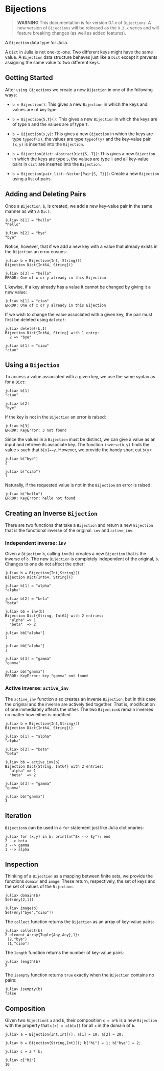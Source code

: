 # Bijections

> **WARNING** This documentation is for version 0.1.x of `Bijections`. A new version of `Bijections` will be released as the `0.2.x` series and will feature breaking changes (as well as added features).

A `Bijection` data type for Julia.


A `Dict` in Julia is not one-to-one. Two different keys might have the
same value. A `Bijection` data structure behaves just like a `Dict` except it
prevents assigning the same value to two different keys.

## Getting Started

After `using Bijections` we create a new `Bijection` in one of the
following ways:

* `b = Bijection()`: This gives a new `Bijection` in which the keys
and values are of `Any` type.

* `b = Bijection{S,T}()`: This gives a new `Bijection` in which the
  keys are of type `S` and the values are of type `T`.

* `b = Bijection(x,y)`: This gives a new `Bijection` in which the keys
  are type `typeof(x)`, the values are type `typeof(y)` and the
  key-value pair `(x,y)` is inserted into the `Bijection`.
  
* `b = Bijection(dict::AbstractDict{S, T})`: This gives a new `Bijection` in which the keys
  are type `S`, the values are type `T` and all
  key-value pairs in `dict` are inserted into the `Bijection`.

* `b = Bijection(pair_list::Vector{Pair{S, T}})`: Create a new `Bijection` using a list of pairs.

## Adding and Deleting Pairs

Once a `Bijection`, `b`, is created, we add a new key-value pair in
the same manner as with a `Dict`:
```
julia> b[1] = "hello"
"hello"

julia> b[2] = "bye"
"bye"
```
Notice, however, that if we add a new key with a value that already
exists in the `Bijection` an error ensues:
```
julia> b = Bijection{Int, String}()
Bijection Dict{Int64, String}()

julia> b[3] = "hello"
ERROR: One of x or y already in this Bijection
```
Likewise, if a key already has a value it cannot be changed by giving
it a new value:
```
julia> b[1] = "ciao"
ERROR: One of x or y already in this Bijection
```

If we wish to change the value associated with a given key, the pair
must first be deleted using `delete!`:
```
julia> delete!(b,1)
Bijection Dict{Int64, String} with 1 entry:
  2 => "bye"

julia> b[1] = "ciao"
"ciao"
```

## Using a `Bijection`

To access a value associated with a given key, we use the same syntax
as for a `Dict`:
```
julia> b[1]
"ciao"

julia> b[2]
"bye"
```

If the key is not in the `Bijection` an error is raised:
```
julia> b[3]
ERROR: KeyError: 3 not found
```

Since the values in a `Bijection` must be distinct, we can give a
value as an input and retrieve its associate key. The function
`inverse(b,y)` finds the value `x` such that `b[x]==y`. However, we
provide the handy short cut `b(y)`:
```
julia> b("bye")
2

julia> b("ciao")
1
```

Naturally, if the requested value is not in the `Bijection` an error
is raised:
```
julia> b("hello")
ERROR: KeyError: hello not found
```

## Creating an Inverse `Bijection`

There are two functions that take a `Bijection` and return a new
`Bijection` that is the functional inverse of the original:
`inv` and `active_inv`.

### Independent inverse: `inv`
Given a `Bijection` `b`, calling `inv(b)` creates a new `Bijection`
that is the inverse of `b`. The new `Bijection` is completely independent
of the original, `b`. Changes to one do not affect the other:
```
julia> b = Bijection{Int,String}()
Bijection Dict{Int64, String}()

julia> b[1] = "alpha"
"alpha"

julia> b[2] = "beta"
"beta"

julia> bb = inv(b)
Bijection Dict{String, Int64} with 2 entries:
  "alpha" => 1
  "beta"  => 2

julia> bb["alpha"]
1

julia> bb["alpha"]
1

julia> b[3] = "gamma"
"gamma"

julia> bb["gamma"]
ERROR: KeyError: key "gamma" not found
```

### Active inverse: `active_inv`

The `active_inv` function also creates an inverse `Bijection`, but in this
case the original and the inverse are actively tied together.
That is, modification of one immediately affects the other.
The two `Bijection`s remain inverses no matter how either is modified.

```
julia> b = Bijection{Int,String}()
Bijection Dict{Int64, String}()

julia> b[1] = "alpha"
"alpha"

julia> b[2] = "beta"
"beta"

julia> bb = active_inv(b)
Bijection Dict{String, Int64} with 2 entries:
  "alpha" => 1
  "beta"  => 2
  
julia> b[3] = "gamma"
"gamma"

julia> bb["gamma"]
3
```

## Iteration

`Bijection`s can be used in a `for` statement just like Julia
dictionaries:
```
julia> for (x,y) in b; println("$x --> $y"); end
2 --> beta
3 --> gamma
1 --> alpha
```



## Inspection

Thinking of a `Bijection` as a mapping between finite sets, we
provide the functions `domain` and `image`. These return,
respectively, the set of keys and the set of values of the
`Bijection`.
```
julia> domain(b)
Set(Any[2,1])

julia> image(b)
Set(Any["bye","ciao"])
```

The `collect` function returns the `Bijection` as an array of
key-value pairs:
```
julia> collect(b)
2-element Array{Tuple{Any,Any},1}:
 (2,"bye")
 (1,"ciao")
```

The `length` function returns the number of key-value pairs:
```
julia> length(b)
2
```

The `isempty` function returns `true` exactly when the `Bijection`
contains no pairs:
```
julia> isempty(b)
false
```


## Composition

Given two `Bijection`s `a` and `b`, their composition `c = a*b` is a new 
`Bijection` with the property that `c[x] = a[b[x]]` for all `x` in the 
domain of `b`.

```
julia> a = Bijection{Int,Int}(); a[1] = 10; a[2] = 20;

julia> b = Bijection{String,Int}(); b["hi"] = 1; b["bye"] = 2;

julia> c = a * b;

julia> c["hi"]
10
```